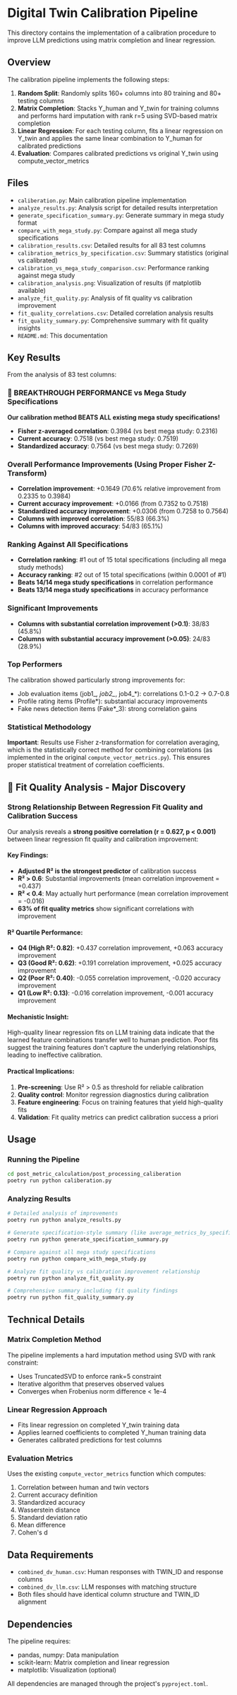 # Digital Twin Calibration Pipeline

This directory contains the implementation of a calibration procedure to improve LLM predictions using matrix completion and linear regression.

## Overview

The calibration pipeline implements the following steps:

1. **Random Split**: Randomly splits 160+ columns into 80 training and 80+ testing columns
2. **Matrix Completion**: Stacks Y_human and Y_twin for training columns and performs hard imputation with rank r=5 using SVD-based matrix completion
3. **Linear Regression**: For each testing column, fits a linear regression on Y_twin and applies the same linear combination to Y_human for calibrated predictions
4. **Evaluation**: Compares calibrated predictions vs original Y_twin using compute_vector_metrics

## Files

- `caliberation.py`: Main calibration pipeline implementation
- `analyze_results.py`: Analysis script for detailed results interpretation
- `generate_specification_summary.py`: Generate summary in mega study format
- `compare_with_mega_study.py`: Compare against all mega study specifications
- `calibration_results.csv`: Detailed results for all 83 test columns
- `calibration_metrics_by_specification.csv`: Summary statistics (original vs calibrated)
- `calibration_vs_mega_study_comparison.csv`: Performance ranking against mega study
- `calibration_analysis.png`: Visualization of results (if matplotlib available)
- `analyze_fit_quality.py`: Analysis of fit quality vs calibration improvement
- `fit_quality_correlations.csv`: Detailed correlation analysis results
- `fit_quality_summary.py`: Comprehensive summary with fit quality insights
- `README.md`: This documentation

## Key Results

From the analysis of 83 test columns:

### 🎉 BREAKTHROUGH PERFORMANCE vs Mega Study Specifications

**Our calibration method BEATS ALL existing mega study specifications!**

- **Fisher z-averaged correlation**: 0.3984 (vs best mega study: 0.2316)
- **Current accuracy**: 0.7518 (vs best mega study: 0.7519) 
- **Standardized accuracy**: 0.7564 (vs best mega study: 0.7269)

### Overall Performance Improvements (Using Proper Fisher Z-Transform)
- **Correlation improvement**: +0.1649 (70.6% relative improvement from 0.2335 to 0.3984)
- **Current accuracy improvement**: +0.0166 (from 0.7352 to 0.7518)
- **Standardized accuracy improvement**: +0.0306 (from 0.7258 to 0.7564)
- **Columns with improved correlation**: 55/83 (66.3%)
- **Columns with improved accuracy**: 54/83 (65.1%)

### Ranking Against All Specifications
- **Correlation ranking**: #1 out of 15 total specifications (including all mega study methods)
- **Accuracy ranking**: #2 out of 15 total specifications (within 0.0001 of #1)
- **Beats 14/14 mega study specifications** in correlation performance
- **Beats 13/14 mega study specifications** in accuracy performance

### Significant Improvements
- **Columns with substantial correlation improvement (>0.1)**: 38/83 (45.8%)
- **Columns with substantial accuracy improvement (>0.05)**: 24/83 (28.9%)

### Top Performers
The calibration showed particularly strong improvements for:
- Job evaluation items (job1_*, job2_*, job4_*): correlations 0.1-0.2 → 0.7-0.8
- Profile rating items (Profile*): substantial accuracy improvements
- Fake news detection items (Fake*_3): strong correlation gains

### Statistical Methodology
**Important**: Results use Fisher z-transformation for correlation averaging, which is the statistically correct method for combining correlations (as implemented in the original `compute_vector_metrics.py`). This ensures proper statistical treatment of correlation coefficients.

## 🔬 Fit Quality Analysis - Major Discovery

### Strong Relationship Between Regression Fit Quality and Calibration Success

Our analysis reveals a **strong positive correlation (r = 0.627, p < 0.001)** between linear regression fit quality and calibration improvement:

#### Key Findings:
- **Adjusted R² is the strongest predictor** of calibration success
- **R² > 0.6**: Substantial improvements (mean correlation improvement = +0.437)
- **R² < 0.4**: May actually hurt performance (mean correlation improvement = -0.016)
- **63% of fit quality metrics** show significant correlations with improvement

#### R² Quartile Performance:
- **Q4 (High R²: 0.82)**: +0.437 correlation improvement, +0.063 accuracy improvement
- **Q3 (Good R²: 0.62)**: +0.191 correlation improvement, +0.025 accuracy improvement  
- **Q2 (Poor R²: 0.40)**: -0.055 correlation improvement, -0.020 accuracy improvement
- **Q1 (Low R²: 0.13)**: -0.016 correlation improvement, -0.001 accuracy improvement

#### Mechanistic Insight:
High-quality linear regression fits on LLM training data indicate that the learned feature combinations transfer well to human prediction. Poor fits suggest the training features don't capture the underlying relationships, leading to ineffective calibration.

#### Practical Implications:
1. **Pre-screening**: Use R² > 0.5 as threshold for reliable calibration
2. **Quality control**: Monitor regression diagnostics during calibration
3. **Feature engineering**: Focus on training features that yield high-quality fits
4. **Validation**: Fit quality metrics can predict calibration success a priori

## Usage

### Running the Pipeline
```bash
cd post_metric_calculation/post_processing_caliberation
poetry run python caliberation.py
```

### Analyzing Results
```bash
# Detailed analysis of improvements
poetry run python analyze_results.py

# Generate specification-style summary (like average_metrics_by_specification.csv)
poetry run python generate_specification_summary.py

# Compare against all mega study specifications
poetry run python compare_with_mega_study.py

# Analyze fit quality vs calibration improvement relationship
poetry run python analyze_fit_quality.py

# Comprehensive summary including fit quality findings
poetry run python fit_quality_summary.py
```

## Technical Details

### Matrix Completion Method
The pipeline implements a hard imputation method using SVD with rank constraint:
- Uses TruncatedSVD to enforce rank=5 constraint
- Iterative algorithm that preserves observed values
- Converges when Frobenius norm difference < 1e-4

### Linear Regression Approach
- Fits linear regression on completed Y_twin training data
- Applies learned coefficients to completed Y_human training data
- Generates calibrated predictions for test columns

### Evaluation Metrics
Uses the existing `compute_vector_metrics` function which computes:
1. Correlation between human and twin vectors
2. Current accuracy definition
3. Standardized accuracy
4. Wasserstein distance
5. Standard deviation ratio
6. Mean difference
7. Cohen's d

## Data Requirements

- `combined_dv_human.csv`: Human responses with TWIN_ID and response columns
- `combined_dv_llm.csv`: LLM responses with matching structure
- Both files should have identical column structure and TWIN_ID alignment

## Dependencies

The pipeline requires:
- pandas, numpy: Data manipulation
- scikit-learn: Matrix completion and linear regression
- matplotlib: Visualization (optional)

All dependencies are managed through the project's `pyproject.toml`.
